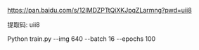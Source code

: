  https://pan.baidu.com/s/12lMDZPTtQiXKJpqZLarmng?pwd=uii8 

提取码: uii8



Python train.py --img 640 --batch 16 --epochs 100